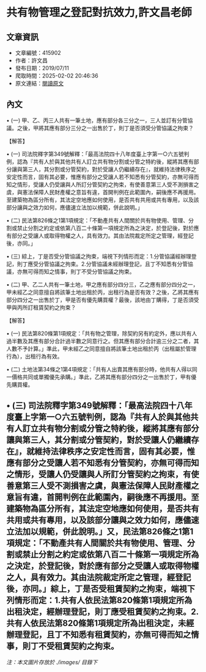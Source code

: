 # 共有物管理之登記對抗效力,許文昌老師

## 文章資訊
- 文章編號：415902
- 作者：許文昌
- 發布日期：2019/07/11
- 爬取時間：2025-02-02 20:46:36
- 原文連結：[閱讀原文](https://real-estate.get.com.tw/Columns/detail.aspx?no=415902)

## 內文
• (一) 甲、乙、丙三人共有一筆土地，應有部分各三分之一，三人並訂有分管協議。之後，甲將其應有部分三分之一出售於丁，則丁是否須受分管協議之拘束？

【解答】

• (一) 司法院釋字第349號解釋：「最高法院四十八年度臺上字第一○六五號判例，認為『共有人於與其他共有人訂立共有物分割或分管之特約後，縱將其應有部分讓與第三人，其分割或分管契約，對於受讓人仍繼續存在』，就維持法律秩序之安定性而言，固有其必要，惟應有部分之受讓人若不知悉有分管契約，亦無可得而知之情形，受讓人仍受讓與人所訂分管契約之拘束，有使善意第三人受不測損害之虞，與憲法保障人民財產權之意旨有違，首開判例在此範圍內，嗣後應不再援用。至建築物為區分所有，其法定空地應如何使用，是否共有共用或共有專用，以及該部分讓與之效力如何，應儘速立法加以規範，併此說明。」

• (二) 民法第826條之1第1項規定：「不動產共有人間關於共有物使用、管理、分割或禁止分割之約定或依第八百二十條第一項規定所為之決定，於登記後，對於應有部分之受讓人或取得物權之人，具有效力。其由法院裁定所定之管理，經登記後，亦同。」

• (三) 綜上，丁是否受分管協議之拘束，端視下列情形而定：1.分管協議經辦理登記，則丁應受分管協議之拘束。2.分管協議未經辦理登記，且丁不知悉有分管協議，亦無可得而知之情事，則丁不受分管協議之拘束。

• (二) 甲、乙二人共有一筆土地，甲之應有部分四分三，乙之應有部分四分之一，甲未經乙之同意擅自將該筆土地出租於丙，出租行為是否有效？之後，乙將其應有部分四分之一出售於丁，甲是否有優先購買權？最後，該地由丁購得，丁是否須受甲與丙所訂租賃契約之拘束？

【解答】

• (一) 民法第820條第1項規定：「共有物之管理，除契約另有約定外，應以共有人過半數及其應有部分合計過半數之同意行之。但其應有部分合計逾三分之二者，其人數不予計算。」準此，甲未經乙之同意擅自將該筆土地出租於丙（出租屬於管理行為），出租行為有效。

• (二) 土地法第34條之1第4項規定：「共有人出賣其應有部分時，他共有人得以同一價格共同或單獨優先承購。」準此，乙將其應有部分四分之一出售於丁，甲有優先購買權。

• (三) 司法院釋字第349號解釋：「最高法院四十八年度臺上字第一○六五號判例，認為『共有人於與其他共有人訂立共有物分割或分管之特約後，縱將其應有部分讓與第三人，其分割或分管契約，對於受讓人仍繼續存在』，就維持法律秩序之安定性而言，固有其必要，惟應有部分之受讓人若不知悉有分管契約，亦無可得而知之情形，受讓人仍受讓與人所訂分管契約之拘束，有使善意第三人受不測損害之虞，與憲法保障人民財產權之意旨有違，首開判例在此範圍內，嗣後應不再援用。至建築物為區分所有，其法定空地應如何使用，是否共有共用或共有專用，以及該部分讓與之效力如何，應儘速立法加以規範，併此說明。」又，民法第826條之1第1項規定：「不動產共有人間關於共有物使用、管理、分割或禁止分割之約定或依第八百二十條第一項規定所為之決定，於登記後，對於應有部分之受讓人或取得物權之人，具有效力。其由法院裁定所定之管理，經登記後，亦同。」綜上，丁是否受租賃契約之拘束，端視下列情形而定：1.共有人依民法第820條第1項規定所為出租決定，經辦理登記，則丁應受租賃契約之拘束。2.共有人依民法第820條第1項規定所為出租決定，未經辦理登記，且丁不知悉有租賃契約，亦無可得而知之情事，則丁不受租賃契約之拘束。
---
*注：本文圖片存放於 ./images/ 目錄下*
